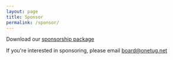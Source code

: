 ```yaml
---
layout: page
title: Sponsor
permalink: /sponsor/
---
```


Download our [sponsorship package](./doc/OrlandoCC2023Sponsor.pdf)

If you're interested in sponsoring, please email [board@onetug.net](mailto:board@onetug.net)